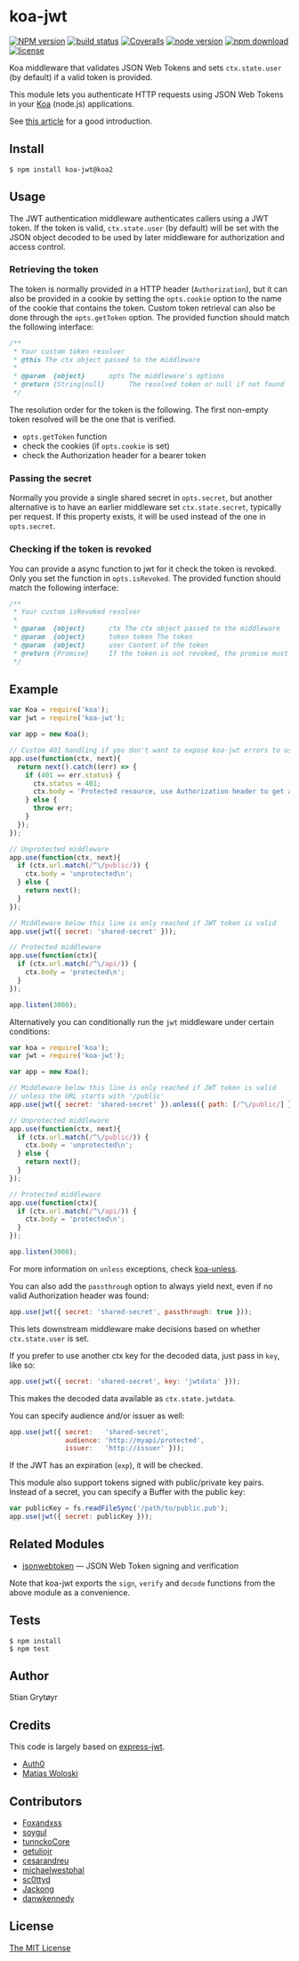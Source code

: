 koa-jwt
=======

[![NPM version][npm-image]][npm-url]
[![build status][travis-image]][travis-url]
[![Coveralls][coveralls-image]][coveralls-url]
[![node version][node-image]][node-url]
[![npm download][download-image]][download-url]
[![license][license-image]][license-url]

[npm-image]: https://img.shields.io/npm/v/koa-jwt.svg?maxAge=2592000&style=flat-square
[npm-url]: https://npmjs.org/package/koa-jwt
[travis-image]: https://img.shields.io/travis/koajs/jwt/koa-v2.svg?maxAge=2592000&style=flat-square
[travis-url]: https://travis-ci.org/koajs/jwt
[coveralls-image]: https://img.shields.io/coveralls/koajs/jwt/koa-v2.svg?maxAge=2592000&style=flat-square
[coveralls-url]: https://coveralls.io/r/koajs/jwt?branch=koa-v2
[node-image]: https://img.shields.io/node/v/koa-jwt.svg?maxAge=2592000&style=flat-square
[node-url]: http://nodejs.org/download/
[download-image]: https://img.shields.io/npm/dm/koa-jwt.svg?maxAge=2592000&style=flat-square
[download-url]: https://npmjs.org/package/koa-jwt
[license-image]: https://img.shields.io/npm/l/koa-jwt.svg?maxAge=2592000&style=flat-square
[license-url]: https://github.com/koajs/jwt/blob/koa-v2/LICENSE

Koa middleware that validates JSON Web Tokens and sets `ctx.state.user`
(by default) if a valid token is provided.

This module lets you authenticate HTTP requests using JSON Web Tokens
in your [Koa](http://koajs.com/) (node.js) applications.

See [this article](http://blog.auth0.com/2014/01/07/angularjs-authentication-with-cookies-vs-token/)
for a good introduction.

## Install

```
$ npm install koa-jwt@koa2
```

## Usage

The JWT authentication middleware authenticates callers using a JWT
token. If the token is valid, `ctx.state.user` (by default) will be set
with the JSON object decoded to be used by later middleware for
authorization and access control.


### Retrieving the token

The token is normally provided in a HTTP header (`Authorization`), but it
can also be provided in a cookie by setting the `opts.cookie` option
to the name of the cookie that contains the token. Custom token retrieval
can also be done through the `opts.getToken` option. The provided function
should match the following interface:

```js
/**
 * Your custom token resolver
 * @this The ctx object passed to the middleware
 *
 * @param  {object}      opts The middleware's options
 * @return {String|null}      The resolved token or null if not found
 */
```

The resolution order for the token is the following. The first non-empty token resolved will be the one that is verified.
 - `opts.getToken` function
 - check the cookies (if `opts.cookie` is set)
 - check the Authorization header for a bearer token

### Passing the secret

Normally you provide a single shared secret in `opts.secret`, but another
alternative is to have an earlier middleware set `ctx.state.secret`,
typically per request. If this property exists, it will be used instead
of the one in `opts.secret`.


### Checking if the token is revoked

You can provide a async function to jwt for it check the token is revoked.
Only you set the function in `opts.isRevoked`. The provided function should 
match the following interface:

```js
/**
 * Your custom isRevoked resolver
 * 
 * @param  {object}      ctx The ctx object passed to the middleware
 * @param  {object}      token token The token
 * @param  {object}      user Content of the token
 * @return {Promise}     If the token is not revoked, the promise must resolve with false, otherwise (the promise resolve with false or error) the token is revoked
 */
```



## Example

```js
var Koa = require('koa');
var jwt = require('koa-jwt');

var app = new Koa();

// Custom 401 handling if you don't want to expose koa-jwt errors to users
app.use(function(ctx, next){
  return next().catch((err) => {
    if (401 == err.status) {
      ctx.status = 401;
      ctx.body = 'Protected resource, use Authorization header to get access\n';
    } else {
      throw err;
    }
  });
});

// Unprotected middleware
app.use(function(ctx, next){
  if (ctx.url.match(/^\/public/)) {
    ctx.body = 'unprotected\n';
  } else {
    return next();
  }
});

// Middleware below this line is only reached if JWT token is valid
app.use(jwt({ secret: 'shared-secret' }));

// Protected middleware
app.use(function(ctx){
  if (ctx.url.match(/^\/api/)) {
    ctx.body = 'protected\n';
  }
});

app.listen(3000);
```


Alternatively you can conditionally run the `jwt` middleware under certain conditions:

```js
var koa = require('koa');
var jwt = require('koa-jwt');

var app = new Koa();

// Middleware below this line is only reached if JWT token is valid
// unless the URL starts with '/public'
app.use(jwt({ secret: 'shared-secret' }).unless({ path: [/^\/public/] }));

// Unprotected middleware
app.use(function(ctx, next){
  if (ctx.url.match(/^\/public/)) {
    ctx.body = 'unprotected\n';
  } else {
    return next();
  }
});

// Protected middleware
app.use(function(ctx){
  if (ctx.url.match(/^\/api/)) {
    ctx.body = 'protected\n';
  }
});

app.listen(3000);
```

For more information on `unless` exceptions, check [koa-unless](https://github.com/Foxandxss/koa-unless).

You can also add the `passthrough` option to always yield next,
even if no valid Authorization header was found:
```js
app.use(jwt({ secret: 'shared-secret', passthrough: true }));
```
This lets downstream middleware make decisions based on whether `ctx.state.user` is set.


If you prefer to use another ctx key for the decoded data, just pass in `key`, like so:
```js
app.use(jwt({ secret: 'shared-secret', key: 'jwtdata' }));
```
This makes the decoded data available as `ctx.state.jwtdata`.

You can specify audience and/or issuer as well:
```js
app.use(jwt({ secret:   'shared-secret',
              audience: 'http://myapi/protected',
              issuer:   'http://issuer' }));
```
If the JWT has an expiration (`exp`), it will be checked.


This module also support tokens signed with public/private key pairs. Instead
of a secret, you can specify a Buffer with the public key:

```js
var publicKey = fs.readFileSync('/path/to/public.pub');
app.use(jwt({ secret: publicKey }));
```



## Related Modules

- [jsonwebtoken](https://github.com/auth0/node-jsonwebtoken) — JSON Web Token signing
and verification

Note that koa-jwt exports the `sign`, `verify` and `decode` functions from the above module as a convenience.

## Tests

    $ npm install
    $ npm test

## Author

Stian Grytøyr

## Credits

This code is largely based on [express-jwt](https://github.com/auth0/express-jwt).

  - [Auth0](http://auth0.com/)
  - [Matias Woloski](http://github.com/woloski)

## Contributors
- [Foxandxss](https://github.com/Foxandxss)
- [soygul](https://github.com/soygul)
- [tunnckoCore](https://github.com/tunnckoCore)
- [getuliojr](https://github.com/getuliojr)
- [cesarandreu](https://github.com/cesarandreu)
- [michaelwestphal](https://github.com/michaelwestphal)
- [sc0ttyd](https://github.com/sc0ttyd)
- [Jackong](https://github.com/Jackong)
- [danwkennedy](https://github.com/danwkennedy)

## License

[The MIT License](http://opensource.org/licenses/MIT)
